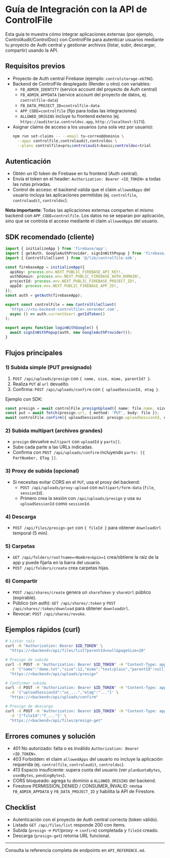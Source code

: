 # Guía de Integración con la API de ControlFile

Esta guía te muestra cómo integrar aplicaciones externas (por ejemplo, ControlAudit/ControlDoc) con ControlFile para autenticar usuarios mediante tu proyecto de Auth central y gestionar archivos (listar, subir, descargar, compartir) usando la API.

## Requisitos previos
- Proyecto de Auth central Firebase (ejemplo: `controlstorage-eb796`).
- Backend de ControlFile desplegado (Render u otro) con variables:
  - `FB_ADMIN_IDENTITY` (service account del proyecto de Auth central)
  - `FB_ADMIN_APPDATA` (service account del proyecto de datos, ej. `controlfile-data`)
  - `FB_DATA_PROJECT_ID=controlfile-data`
  - `APP_CODE=controlfile` (fijo para todas las integraciones)
  - `ALLOWED_ORIGINS` incluye tu frontend externo (ej. `https://auditoria.controldoc.app`, `http://localhost:5173`).
- Asignar claims de acceso a los usuarios (una sola vez por usuario):
  ```bash
  npm run set-claims -- --email tu-correo@dominio \
    --apps controlfile,controlaudit,controldoc \
    --plans controlfile=pro;controlaudit=basic;controldoc=trial
  ```

## Autenticación
- Obtén un ID token de Firebase en tu frontend (Auth central).
- Envía el token en el header: `Authorization: Bearer <ID_TOKEN>` a todas las rutas privadas.
- Control de acceso: el backend valida que el claim `allowedApps` del usuario incluya las aplicaciones permitidas (ej. `controlfile`, `controlaudit`, `controldoc`).

**Nota importante**: Todas las aplicaciones externas comparten el mismo backend con `APP_CODE=controlfile`. Los datos no se separan por aplicación, sino que se controla el acceso mediante el claim `allowedApps` del usuario.

## SDK recomendado (cliente)
```ts
import { initializeApp } from 'firebase/app';
import { getAuth, GoogleAuthProvider, signInWithPopup } from 'firebase/auth';
import { ControlFileClient } from '@/lib/controlfile-sdk';

const firebaseApp = initializeApp({
  apiKey: process.env.NEXT_PUBLIC_FIREBASE_API_KEY!,
  authDomain: process.env.NEXT_PUBLIC_FIREBASE_AUTH_DOMAIN!,
  projectId: process.env.NEXT_PUBLIC_FIREBASE_PROJECT_ID!,
  appId: process.env.NEXT_PUBLIC_FIREBASE_APP_ID!,
});
const auth = getAuth(firebaseApp);

export const controlFile = new ControlFileClient(
  'https://<tu-backend-controlfile>.onrender.com',
  async () => auth.currentUser!.getIdToken()
);

export async function loginWithGoogle() {
  await signInWithPopup(auth, new GoogleAuthProvider());
}
```

## Flujos principales

### 1) Subida simple (PUT presignado)
1. `POST /api/uploads/presign` con `{ name, size, mime, parentId? }`.
2. Realiza `PUT` al `url` devuelto.
3. Confirma: `POST /api/uploads/confirm` con `{ uploadSessionId, etag }`.

Ejemplo con SDK:
```ts
const presign = await controlFile.presignUpload({ name: file.name, size: file.size, mime: file.type, parentId: null });
const put = await fetch(presign.url, { method: 'PUT', body: file });
await controlFile.confirm({ uploadSessionId: presign.uploadSessionId, etag: put.headers.get('etag') || undefined });
```

### 2) Subida multipart (archivos grandes)
- `presign` devuelve `multipart` con `uploadId` y `parts[]`.
- Sube cada parte a las URLs indicadas.
- Confirma con `POST /api/uploads/confirm` incluyendo `parts: [{ PartNumber, ETag }]`.

### 3) Proxy de subida (opcional)
- Si necesitas evitar CORS en el `PUT`, usa el proxy del backend:
  - `POST /api/uploads/proxy-upload` con `multipart/form-data` (`file`, `sessionId`).
  - Primero crea la sesión con `/api/uploads/presign` y usa su `uploadSessionId` como `sessionId`.

### 4) Descarga
- `POST /api/files/presign-get` con `{ fileId }` para obtener `downloadUrl` temporal (5 min).

### 5) Carpetas
- `GET /api/folders/root?name=<Nombre>&pin=1` crea/obtiene la raíz de la app y puede fijarla en la barra del usuario.
- `POST /api/folders/create` crea carpetas hijas.

### 6) Compartir
- `POST /api/shares/create` genera un `shareToken` y `shareUrl` público (expirable).
- Público (sin auth): `GET /api/shares/:token` y `POST /api/shares/:token/download` para obtener `downloadUrl`.
- Revocar: `POST /api/shares/revoke`.

## Ejemplos rápidos (curl)
```bash
# Listar raíz
curl -H "Authorization: Bearer $ID_TOKEN" \
  "https://<backend>/api/files/list?parentId=null&pageSize=20"

# Presign de subida
curl -X POST -H "Authorization: Bearer $ID_TOKEN" -H "Content-Type: application/json" \
  -d '{"name":"demo.txt","size":12,"mime":"text/plain","parentId":null}' \
  "https://<backend>/api/uploads/presign"

# Confirmar subida
curl -X POST -H "Authorization: Bearer $ID_TOKEN" -H "Content-Type: application/json" \
  -d '{"uploadSessionId":"us_...","etag":"..."}' \
  "https://<backend>/api/uploads/confirm"

# Presign de descarga
curl -X POST -H "Authorization: Bearer $ID_TOKEN" -H "Content-Type: application/json" \
  -d '{"fileId":"f_..."}' \
  "https://<backend>/api/files/presign-get"
```

## Errores comunes y solución
- 401 No autorizado: falta o es inválido `Authorization: Bearer <ID_TOKEN>`.
- 403 Forbidden: el claim `allowedApps` del usuario no incluye la aplicación requerida (ej. `controlfile`, `controlaudit`, `controldoc`).
- 413 Espacio insuficiente: supera cuota del usuario (ver `planQuotaBytes`, `usedBytes`, `pendingBytes`).
- CORS bloqueado: agrega tu dominio a `ALLOWED_ORIGINS` del backend.
- Firestore PERMISSION_DENIED / CONSUMER_INVALID: revisa `FB_ADMIN_APPDATA` y `FB_DATA_PROJECT_ID` y habilita la API de Firestore.

## Checklist
- Autenticación con el proyecto de Auth central correcta (token válido).
- Listado `GET /api/files/list` responde 200 con items.
- Subida (`presign` → `PUT`/proxy → `confirm`) completada y `fileId` creado.
- Descarga (`presign-get`) retorna URL funcional.

---
Consulta la referencia completa de endpoints en `API_REFERENCE.md`.
